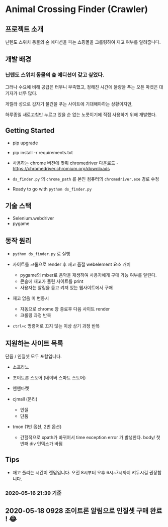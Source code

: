 # Animal Crossing Finder (Crawler)

## 프로젝트 소개

닌텐도 스위치 동물의 숲 에디션을 파는 쇼핑몰을 크롤링하여 재고 여부를 알려줍니다.



## 개발 배경

### 닌텐도 스위치 동물의 숲 에디션이 갖고 싶었다. 

그러나 수요에 비해 공급은 터무니 부족했고, 정해진 시간에 물량을 푸는 오픈 마켓은 대기자가 너무 많다.

게릴라 성으로 갑자기 물건을 푸는 사이트에 기대해야하는 상황이지만,

하루종일 새로고침만 누르고 있을 순 없는 노릇이기에 직접 사용하기 위해 개발했다.



## Getting Started

- pip upgrade

- pip install -r requirements.txt

- 사용하는 chrome 버전에 맞춰 chromedriver 다운로드 - https://chromedriver.chromium.org/downloads

- `ds_finder.py`  의  `chrome_path` 를 본인 컴퓨터의 `chromedriver.exe` 경로 수정 

- Ready to go with `python ds_finder.py` 

  

## 기술 스택

- Selenium.webdriver
- pygame



## 동작 원리

- `python ds_finder.py` 로 실행

- 사이트를 크롬으로 render 후 재고 품절 webelement 요소 캐치
  - pygame의 mixer로 음악을 재생하여 사용자에게 구매 가능 여부를 알린다.
  - 콘솔에 재고가 풀린 사이트를 print
  - 사용자는 알림을 듣고 켜져 있는 웹사이트에서 구매
  
- 재고 없음 미 변동시
  
  - 자동으로 chrome 창 종료후 다음 사이트 render
  - 크롤링 과정 반복
  
- `ctrl+c` 명령어로 끄지 않는 이상 상기 과정 반복

  

## 지원하는 사이트 목록 

단품 / 인질셋 모두 포함입니다.

- 소프라노

- 조이트론 스토어 (네이버 스마트 스토어) 

- 엔엔마켓

- cjmall (분리)
  - 인질
  - 단품 
  
- tmon (1번 옵션, 2번 옵션)

  - 간헐적으로 xpath가 바뀌어서 time exception error 가 발생한다. body/ 첫번째 div 인덱스가 바뀜 
  



## Tips

- 재고 풀리는 시간이 랜덤입니다. 오전 8시부터 오후 6시~7시까지 켜두시길 권장합니다.

  

### 2020-05-16 21:39 기준 









## 2020-05-18 0928 조이트론 알림으로 인질셋 구매 완료 ! :joy: 
